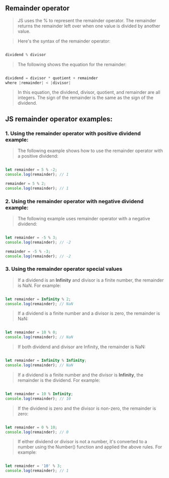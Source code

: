 ## Remainder operator

> JS uses the % to represent the remainder operator. The remainder returns the remainder left over when one value is divided by another value.

> Here's the syntax of the remainder operator:

```js

dividend % divisor

```

> The following shows the equation for the remainder:

```js

dividend = divisor * quotient + remainder
where |remainder| < |divisor|

```

> In this equation, the dividend, divisor, quotient, and remainder are all integers. The sign of the remainder is the same as the sign of the dividend.

## JS remainder operator examples:

### 1. Using the remainder operator with positive dividend example:

> The following example shows how to use the remainder operator with a positive dividend:

```js

let remainder = 5 % -2;
console.log(remainder); // 1

remainder = 5 % 2;
console.log(remainder); // 1

```

### 2. Using the remainder operator with negative dividend example:

> The following example uses remainder operator with a negative dividend:

```js

let remainder = -5 % 3;
console.log(remainder); // -2

remainder = -5 % -3;
console.log(remainder); // -2

```

### 3. Using the remainder operator special values

> If a dividend is an __Infinity__ and divisor is a finite number, the remainder is NaN. For example:

```js

let remainder = Infinity % 2;
console.log(remainder); // NaN

```

> If a dividend is a finite number and a divisor is zero, the remainder is NaN:

```js

let remainder = 10 % 0;
console.log(remainder); // NaN

```

> If both dividend and divisor are Infinity, the remainder is NaN:

```js

let remainder = Infinity % Infinity;
console.log(remainder); // NaN

```

> If a dividend is a finite number and the divisor is __Infinity__, the remainder is the dividend. For example:

```js

let remainder = 10 % Infinity;
console.log(remainder); // 10

```

> If the dividend is zero and the divisor is non-zero, the remainder is zero:

```js

let remainder = 0 % 10;
console.log(remainder); // 0

```

> If either dividend or divisor is not a number, it's converted to a number using the Number() function and applied the above rules. For example:

```js

let remainder = '10' % 3;
console.log(remainder); // 1

```


